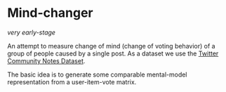 # Mind-changer

*very early-stage*

An attempt to measure change of mind (change of voting behavior) of a group of people caused by a single post. As a dataset we use the [Twitter Community Notes Dataset](https://communitynotes.x.com/guide/en/under-the-hood/download-data).

The basic idea is to generate some comparable mental-model representation from a user-item-vote matrix.
